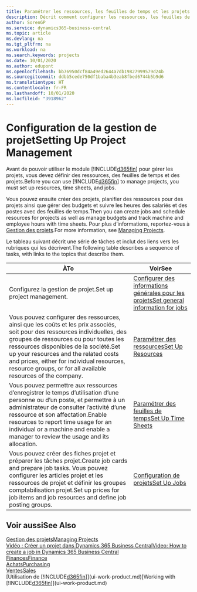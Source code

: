 ```yaml
---
title: Paramétrer les ressources, les feuilles de temps et les projets| Microsoft Docs
description: Décrit comment configurer les ressources, les feuilles de temps et les projets pour la gestion des projets.
author: SorenGP
ms.service: dynamics365-business-central
ms.topic: article
ms.devlang: na
ms.tgt_pltfrm: na
ms.workload: na
ms.search.keywords: projects
ms.date: 10/01/2020
ms.author: edupont
ms.openlocfilehash: bb76950dcf84a49ed2644a7db19827999579d24b
ms.sourcegitcommit: ddbb5cede750df1baba4b3eab8fbed6744b5b9d6
ms.translationtype: HT
ms.contentlocale: fr-FR
ms.lasthandoff: 10/01/2020
ms.locfileid: "3918962"
---
```

# <a name="setting-up-project-management"></a><span data-ttu-id="49d0c-103">Configuration de la gestion de projet</span><span class="sxs-lookup"><span data-stu-id="49d0c-103">Setting Up Project Management</span></span>
<span data-ttu-id="49d0c-104">Avant de pouvoir utiliser le module [!INCLUDE[d365fin](includes/d365fin_md.md)] pour gérer les projets, vous devez définir des ressources, des feuilles de temps et des projets.</span><span class="sxs-lookup"><span data-stu-id="49d0c-104">Before you can use [!INCLUDE[d365fin](includes/d365fin_md.md)] to manage projects, you must set up resources, time sheets, and jobs.</span></span>

<span data-ttu-id="49d0c-105">Vous pouvez ensuite créer des projets, planifier des ressources pour des projets ainsi que gérer des budgets et suivre les heures des salariés et des postes avec des feuilles de temps.</span><span class="sxs-lookup"><span data-stu-id="49d0c-105">Then you can create jobs and schedule resources for projects as well as manage budgets and track machine and employee hours with time sheets.</span></span> <span data-ttu-id="49d0c-106">Pour plus d’informations, reportez-vous à [Gestion des projets](projects-manage-projects.md).</span><span class="sxs-lookup"><span data-stu-id="49d0c-106">For more information, see [Managing Projects](projects-manage-projects.md).</span></span>  

<span data-ttu-id="49d0c-107">Le tableau suivant décrit une série de tâches et inclut des liens vers les rubriques qui les décrivent.</span><span class="sxs-lookup"><span data-stu-id="49d0c-107">The following table describes a sequence of tasks, with links to the topics that describe them.</span></span>

| <span data-ttu-id="49d0c-108">À</span><span class="sxs-lookup"><span data-stu-id="49d0c-108">To</span></span> | <span data-ttu-id="49d0c-109">Voir</span><span class="sxs-lookup"><span data-stu-id="49d0c-109">See</span></span> |
| --- | --- |
| <span data-ttu-id="49d0c-110">Configurez la gestion de projet.</span><span class="sxs-lookup"><span data-stu-id="49d0c-110">Set up project management.</span></span>|[<span data-ttu-id="49d0c-111">Configurer des informations générales pour les projets</span><span class="sxs-lookup"><span data-stu-id="49d0c-111">Set general information for jobs</span></span>](projects-how-setup-jobs.md#to-set-general-information-for-jobs)|
| <span data-ttu-id="49d0c-112">Vous pouvez configurer des ressources, ainsi que les coûts et les prix associés, soit pour des ressources individuelles, des groupes de ressources ou pour toutes les ressources disponibles de la société.</span><span class="sxs-lookup"><span data-stu-id="49d0c-112">Set up your resources and the related costs and prices, either for individual resources, resource groups, or for all available resources of the company.</span></span> |[<span data-ttu-id="49d0c-113">Paramétrer des ressources</span><span class="sxs-lookup"><span data-stu-id="49d0c-113">Set Up Resources</span></span>](projects-how-setup-resources.md) |
| <span data-ttu-id="49d0c-114">Vous pouvez permettre aux ressources d’enregistrer le temps d’utilisation d’une personne ou d’un poste, et permettre à un administrateur de consulter l’activité d’une ressource et son affectation.</span><span class="sxs-lookup"><span data-stu-id="49d0c-114">Enable resources to report time usage for an individual or a machine and enable a manager to review the usage and its allocation.</span></span> |[<span data-ttu-id="49d0c-115">Paramétrer des feuilles de temps</span><span class="sxs-lookup"><span data-stu-id="49d0c-115">Set Up Time Sheets</span></span>](projects-how-setup-time-sheets.md) |
| <span data-ttu-id="49d0c-116">Vous pouvez créer des fiches projet et préparer les tâches projet.</span><span class="sxs-lookup"><span data-stu-id="49d0c-116">Create job cards and prepare job tasks.</span></span> <span data-ttu-id="49d0c-117">Vous pouvez configurer les articles projet et les ressources de projet et définir les groupes comptabilisation projet.</span><span class="sxs-lookup"><span data-stu-id="49d0c-117">Set up prices for job items and job resources and define job posting groups.</span></span> |[<span data-ttu-id="49d0c-118">Configuration de projets</span><span class="sxs-lookup"><span data-stu-id="49d0c-118">Set Up Jobs</span></span>](projects-how-setup-jobs.md) |

## <a name="see-also"></a><span data-ttu-id="49d0c-119">Voir aussi</span><span class="sxs-lookup"><span data-stu-id="49d0c-119">See Also</span></span>

[<span data-ttu-id="49d0c-120">Gestion des projets</span><span class="sxs-lookup"><span data-stu-id="49d0c-120">Managing Projects</span></span>](projects-manage-projects.md)  
[<span data-ttu-id="49d0c-121">Vidéo : Créer un projet dans Dynamics 365 Business Central</span><span class="sxs-lookup"><span data-stu-id="49d0c-121">Video: How to create a job in Dynamics 365 Business Central</span></span>](https://www.youtube.com/watch?v=VqaPWr7BWmw)  
[<span data-ttu-id="49d0c-122">Finances</span><span class="sxs-lookup"><span data-stu-id="49d0c-122">Finance</span></span>](finance.md)  
[<span data-ttu-id="49d0c-123">Achats</span><span class="sxs-lookup"><span data-stu-id="49d0c-123">Purchasing</span></span>](purchasing-manage-purchasing.md)  
[<span data-ttu-id="49d0c-124">Ventes</span><span class="sxs-lookup"><span data-stu-id="49d0c-124">Sales</span></span>](sales-manage-sales.md)  
<span data-ttu-id="49d0c-125">[Utilisation de [!INCLUDE[d365fin](includes/d365fin_md.md)]](ui-work-product.md)</span><span class="sxs-lookup"><span data-stu-id="49d0c-125">[Working with [!INCLUDE[d365fin](includes/d365fin_md.md)]](ui-work-product.md)</span></span>  
